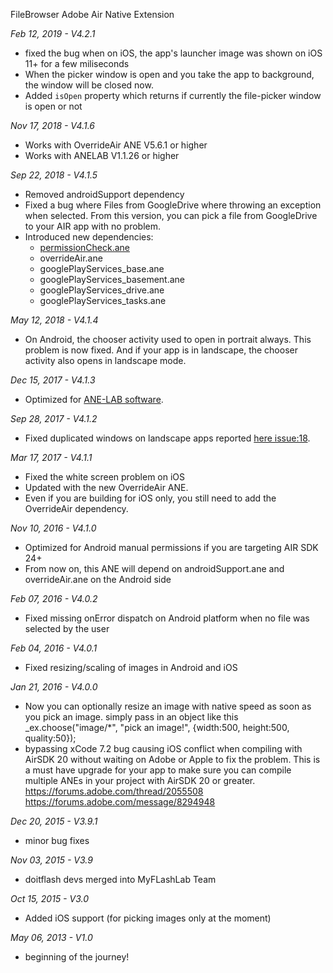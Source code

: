 FileBrowser Adobe Air Native Extension

*Feb 12, 2019 - V4.2.1*
* fixed the bug when on iOS, the app's launcher image was shown on iOS 11+ for a few miliseconds
* When the picker window is open and you take the app to background, the window will be closed now.
* Added ```isOpen``` property which returns if currently the file-picker window is open or not

*Nov 17, 2018 - V4.1.6*
* Works with OverrideAir ANE V5.6.1 or higher
* Works with ANELAB V1.1.26 or higher

*Sep 22, 2018 - V4.1.5*
* Removed androidSupport dependency
* Fixed a bug where Files from GoogleDrive where throwing an exception when selected. From this version, you can pick a file from GoogleDrive to your AIR app with no problem.
* Introduced new dependencies:
    * [permissionCheck.ane](https://github.com/myflashlab/PermissionCheck-ANE/)
    * overrideAir.ane
    * googlePlayServices_base.ane
    * googlePlayServices_basement.ane
    * googlePlayServices_drive.ane
    * googlePlayServices_tasks.ane

*May 12, 2018 - V4.1.4*
* On Android, the chooser activity used to open in portrait always. This problem is now fixed. And if your app is in landscape, the chooser activity also opens in landscape mode.

*Dec 15, 2017 - V4.1.3*
* Optimized for [ANE-LAB software](https://github.com/myflashlab/ANE-LAB).

*Sep 28, 2017 - V4.1.2*
* Fixed duplicated windows on landscape apps reported [here issue:18](https://github.com/myflashlab/fileChooser-ANE/issues/18).

*Mar 17, 2017 - V4.1.1*
* Fixed the white screen problem on iOS
* Updated with the new OverrideAir ANE.
* Even if you are building for iOS only, you still need to add the OverrideAir dependency.

*Nov 10, 2016 - V4.1.0*
* Optimized for Android manual permissions if you are targeting AIR SDK 24+
* From now on, this ANE will depend on androidSupport.ane and overrideAir.ane on the Android side

*Feb 07, 2016 - V4.0.2*
* Fixed missing onError dispatch on Android platform when no file was selected by the user


*Feb 04, 2016 - V4.0.1*
* Fixed resizing/scaling of images in Android and iOS


*Jan 21, 2016 - V4.0.0*
* Now you can optionally resize an image with native speed as soon as you pick an image. simply pass in an object like this _ex.choose("image/*", "pick an image!", {width:500, height:500, quality:50});
* bypassing xCode 7.2 bug causing iOS conflict when compiling with AirSDK 20 without waiting on Adobe or Apple to fix the problem. This is a must have upgrade for your app to make sure you can compile multiple ANEs in your project with AirSDK 20 or greater. https://forums.adobe.com/thread/2055508 https://forums.adobe.com/message/8294948


*Dec 20, 2015 - V3.9.1*
* minor bug fixes


*Nov 03, 2015 - V3.9*
* doitflash devs merged into MyFLashLab Team


*Oct 15, 2015 - V3.0*
* Added iOS support (for picking images only at the moment)


*May 06, 2013 - V1.0*
* beginning of the journey!